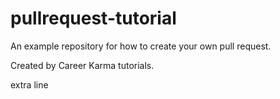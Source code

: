 # pullrequest-tutorial
An example repository for how to create your own pull request.

Created by Career Karma tutorials.

extra line
